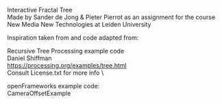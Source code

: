 Interactive Fractal Tree \
Made by Sander de Jong & Pieter Pierrot as an assignment for the course New Media New Technologies at Leiden University


Inspiration taken from and code adapted from:

Recursive Tree Processing example code \
Daniel Shiffman \
https://processing.org/examples/tree.html \
Consult License.txt for more info \

openFrameworks example code: \
CameraOffsetExample
